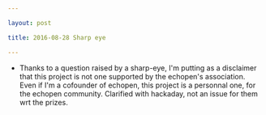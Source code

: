 ```yaml
---

layout: post

title: 2016-08-28 Sharp eye

---
```



-   Thanks to a question raised by a sharp-eye, I'm putting as a
    disclaimer that this project is not one supported by the echopen's
    association. Even if I'm a cofounder of echopen, this project is a
    personnal one, for the echopen community. Clarified with hackaday,
    not an issue for them wrt the prizes.

